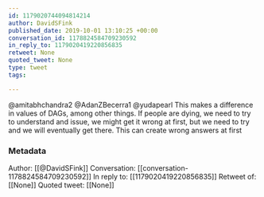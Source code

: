 ```yaml
---
id: 1179020744094814214
author: DavidSFink
published_date: 2019-10-01 13:10:25 +00:00
conversation_id: 1178824584709230592
in_reply_to: 1179020419220856835
retweet: None
quoted_tweet: None
type: tweet
tags:

---
```


@amitabhchandra2 @AdanZBecerra1 @yudapearl This makes a difference in values of DAGs, among other things. If people are dying, we need to try to understand and issue, we might get it wrong at first, but we need to try and we will eventually get there. This can create wrong answers at first

### Metadata

Author: [[@DavidSFink]]
Conversation: [[conversation-1178824584709230592]]
In reply to: [[1179020419220856835]]
Retweet of: [[None]]
Quoted tweet: [[None]]
